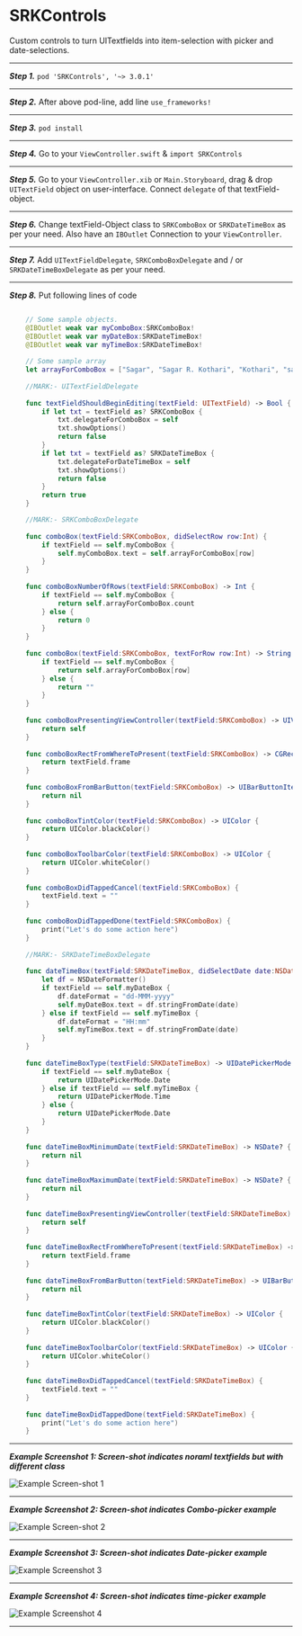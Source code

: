 # SRKControls
Custom controls to turn UITextfields into item-selection with picker and date-selections.

---

***Step 1.*** `pod 'SRKControls', '~> 3.0.1'`

---

***Step 2.*** After above pod-line, add line `use_frameworks!`

---

***Step 3.*** `pod install`

---

***Step 4.*** Go to your `ViewController.swift` & `import SRKControls`

---

***Step 5.*** Go to your `ViewController.xib` or `Main.Storyboard`, drag & drop `UITextField` object on user-interface. Connect `delegate` of that textField-object.

---

***Step 6.*** Change textField-Object class to `SRKComboBox` or `SRKDateTimeBox` as per your need. Also have an `IBOutlet` Connection to your `ViewController`.

---

***Step 7.*** Add `UITextFieldDelegate`, `SRKComboBoxDelegate` and / or `SRKDateTimeBoxDelegate` as per your need.

---

***Step 8.*** Put following lines of code


```Swift

	// Some sample objects.
	@IBOutlet weak var myComboBox:SRKComboBox!
	@IBOutlet weak var myDateBox:SRKDateTimeBox!
	@IBOutlet weak var myTimeBox:SRKDateTimeBox!
	
	// Some sample array
	let arrayForComboBox = ["Sagar", "Sagar R. Kothari", "Kothari", "sag333ar", "sag333ar.github.io", "samurai", "jack", "cartoon", "network"]
	
	//MARK:- UITextFieldDelegate
	
	func textFieldShouldBeginEditing(textField: UITextField) -> Bool {
		if let txt = textField as? SRKComboBox {
			txt.delegateForComboBox = self
			txt.showOptions()
			return false
		}
		if let txt = textField as? SRKDateTimeBox {
			txt.delegateForDateTimeBox = self
			txt.showOptions()
			return false
		}
		return true
	}

	//MARK:- SRKComboBoxDelegate
	
	func comboBox(textField:SRKComboBox, didSelectRow row:Int) {
		if textField == self.myComboBox {
			self.myComboBox.text = self.arrayForComboBox[row]
		}
	}
	
	func comboBoxNumberOfRows(textField:SRKComboBox) -> Int {
		if textField == self.myComboBox {
			return self.arrayForComboBox.count
		} else {
			return 0
		}
	}
	
	func comboBox(textField:SRKComboBox, textForRow row:Int) -> String {
		if textField == self.myComboBox {
			return self.arrayForComboBox[row]
		} else {
			return ""
		}
	}
	
	func comboBoxPresentingViewController(textField:SRKComboBox) -> UIViewController {
		return self
	}
	
	func comboBoxRectFromWhereToPresent(textField:SRKComboBox) -> CGRect {
		return textField.frame
	}
	
	func comboBoxFromBarButton(textField:SRKComboBox) -> UIBarButtonItem? {
		return nil
	}
	
	func comboBoxTintColor(textField:SRKComboBox) -> UIColor {
		return UIColor.blackColor()
	}
	
	func comboBoxToolbarColor(textField:SRKComboBox) -> UIColor {
		return UIColor.whiteColor()
	}
	
	func comboBoxDidTappedCancel(textField:SRKComboBox) {
		textField.text = ""
	}
	
	func comboBoxDidTappedDone(textField:SRKComboBox) {
		print("Let's do some action here")
	}
	
	//MARK:- SRKDateTimeBoxDelegate
	
	func dateTimeBox(textField:SRKDateTimeBox, didSelectDate date:NSDate) {
		let df = NSDateFormatter()
		if textField == self.myDateBox {
			df.dateFormat = "dd-MMM-yyyy"
			self.myDateBox.text = df.stringFromDate(date)
		} else if textField == self.myTimeBox {
			df.dateFormat = "HH:mm"
			self.myTimeBox.text = df.stringFromDate(date)
		}
	}
	
	func dateTimeBoxType(textField:SRKDateTimeBox) -> UIDatePickerMode {
		if textField == self.myDateBox {
			return UIDatePickerMode.Date
		} else if textField == self.myTimeBox {
			return UIDatePickerMode.Time
		} else {
			return UIDatePickerMode.Date
		}
	}
	
	func dateTimeBoxMinimumDate(textField:SRKDateTimeBox) -> NSDate? {
		return nil
	}
	
	func dateTimeBoxMaximumDate(textField:SRKDateTimeBox) -> NSDate? {
		return nil
	}
	
	func dateTimeBoxPresentingViewController(textField:SRKDateTimeBox) -> UIViewController {
		return self
	}
	
	func dateTimeBoxRectFromWhereToPresent(textField:SRKDateTimeBox) -> CGRect {
		return textField.frame
	}
	
	func dateTimeBoxFromBarButton(textField:SRKDateTimeBox) -> UIBarButtonItem? {
		return nil
	}
	
	func dateTimeBoxTintColor(textField:SRKDateTimeBox) -> UIColor {
		return UIColor.blackColor()
	}
	
	func dateTimeBoxToolbarColor(textField:SRKDateTimeBox) -> UIColor {
		return UIColor.whiteColor()
	}
	
	func dateTimeBoxDidTappedCancel(textField:SRKDateTimeBox) {
		textField.text = ""
	}
	
	func dateTimeBoxDidTappedDone(textField:SRKDateTimeBox) {
		print("Let's do some action here")
	}
```

---

***Example Screenshot 1: Screen-shot indicates noraml textfields but with different class***

![Example Screen-shot 1](https://github.com/sag333ar/SRKControls/blob/master/ScreenShots/SRKControls%20with%20normal%20appearance.png?raw=true)

---

***Example Screenshot 2: Screen-shot indicates Combo-picker example***

![Example Screen-shot 2](https://github.com/sag333ar/SRKControls/blob/master/ScreenShots/SRKControls%20-%20SRKComboBox.png?raw=true)

---

***Example Screenshot 3: Screen-shot indicates Date-picker example***

![Example Screenshot 3](https://github.com/sag333ar/SRKControls/blob/master/ScreenShots/SRKControls%20-%20SRKDateTimeBox%20-%20Date%20Picker.png?raw=true)

---

***Example Screenshot 4: Screen-shot indicates time-picker example***

![Example Screenshot 4](https://github.com/sag333ar/SRKControls/blob/master/ScreenShots/SRKControls%20-%20SRKDateTimeBox%20-%20Time%20Picker.png?raw=true)

---
